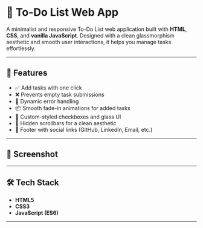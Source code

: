 # 📝 To-Do List Web App

A minimalist and responsive To-Do List web application built with **HTML**, **CSS**, and **vanilla JavaScript**. Designed with a clean glassmorphism aesthetic and smooth user interactions, it helps you manage tasks effortlessly.

---

## 🚀 Features

- ✅ Add tasks with one click
- ❌ Prevents empty task submissions
- 🧼 Dynamic error handling
- 📦 Smooth fade-in animations for added tasks
- 🧊 Custom-styled checkboxes and glass UI
- 📜 Hidden scrollbars for a clean aesthetic
- 🔗 Footer with social links (GitHub, LinkedIn, Email, etc.)

---

## 📸 Screenshot



---

## 🛠️ Tech Stack

- **HTML5**
- **CSS3**
- **JavaScript (ES6)**

---

